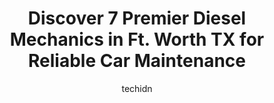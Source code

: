 ---
layout: ampstory
image: https://images.unsplash.com/photo-1614905218621-99262ff8f8e1?ixlib=rb-4.0.3&ixid=MnwxMjA3fDB8MHxwaG90by1wYWdlfHx8fGVufDB8fHx8&auto=format&fit=crop&w=640&h=853&q=80
author: techidn
featured: false
description: Experience the excellence of automotive service by visiting the 7 best Diesel Mechanic in Ft. Worth TX, USA. With their expertise, attention to detail, and commitment to customer satisfactio
title: Discover 7 Premier Diesel Mechanics in Ft. Worth TX for Reliable Car Maintenance
cover:
   title: Discover 7 Premier Diesel Mechanics in Ft. Worth TX for Reliable Car Maintenance
   subtitle: Rickpate
   background: https://images.unsplash.com/photo-1614905218621-99262ff8f8e1?ixlib=rb-4.0.3&ixid=MnwxMjA3fDB8MHxwaG90by1wYWdlfHx8fGVufDB8fHx8&auto=format&fit=crop&w=640&h=853&q=80

pages: 
 - layout: thirds
   top: <h1>#1 HUBBS 24hr mobile Diesel Repair</h1>
   bottom: "<p>Amazing service and very friendly guy. Got my oil line replaced quickly and efficiently. I would defiantly recommend him. Compared to these other companies with attitudes</p>"
   background: https://www.knot35.com/toplist/wp-content/uploads/2023/06/best-diesel-mechanic-1-in-ft-worth-tx-1685832655.jpeg
   backgroundblur: true
 - layout: thirds
   top: <h1>#2 Genesis Diesel LLC</h1>
   bottom: "<p>2132 Jacksboro Hwy, Fort Worth, TX 76114, United States</p>"
   background: https://www.knot35.com/toplist/wp-content/uploads/2023/06/best-diesel-mechanic-2-in-ft-worth-tx-1685832656.jpeg
   cta:
      link: https://www.knot35.com/toplist/discover-7-premier-diesel-mechanics-in-ft-worth-tx-for-reliable-car-maintenance/
      text: Discover 7 Premier Diesel Mechanics in Ft. Worth TX for Reliable Car Maintenance
 - layout: thirds
   top: <h1>#3 J. V. C. Truck Repair LLC</h1>
   bottom: "<p>5309 Superior Pkwy #113, Fort Worth, TX 76106, United States</p>"
   background: https://www.knot35.com/toplist/wp-content/uploads/2023/06/best-diesel-mechanic-3-in-ft-worth-tx-1685832656.jpeg
   cta:
      link: https://www.knot35.com/toplist/discover-7-premier-diesel-mechanics-in-ft-worth-tx-for-reliable-car-maintenance/
      text: Discover 7 Premier Diesel Mechanics in Ft. Worth TX for Reliable Car Maintenance
 - layout: thirds
   top: <h1>#4 287 Truck Repair LLC</h1>
   bottom: "<p>14025 US-287 BUS, Fort Worth, TX 76179, United States</p>"
   background: https://images.unsplash.com/photo-1541356665065-22676f35dd40?ixlib=rb-4.0.3&ixid=MnwxMjA3fDB8MHxwaG90by1wYWdlfHx8fGVufDB8fHx8&auto=format&fit=crop&w=640&h=853&q=80
   cta:
      link: https://www.knot35.com/toplist/discover-7-premier-diesel-mechanics-in-ft-worth-tx-for-reliable-car-maintenance/
      text: Discover 7 Premier Diesel Mechanics in Ft. Worth TX for Reliable Car Maintenance
 - layout: thirds
   top: <h1>#5 Genesis Automotive And Diesel Repair</h1>
   bottom: "<p>1201 NW 28th St, Fort Worth, TX 76164, United States</p>"
   background: https://images.unsplash.com/photo-1518640467707-6811f4a6ab73?ixlib=rb-4.0.3&ixid=MnwxMjA3fDB8MHxwaG90by1wYWdlfHx8fGVufDB8fHx8&auto=format&fit=crop&w=640&h=853&q=80
   cta:
      link: https://www.knot35.com/toplist/discover-7-premier-diesel-mechanics-in-ft-worth-tx-for-reliable-car-maintenance/
      text: Discover 7 Premier Diesel Mechanics in Ft. Worth TX for Reliable Car Maintenance
 - layout: thirds
   top: <h1>#6 Precision Diesel Repair</h1>
   bottom: "<p>300 NE 32nd St, Fort Worth, TX 76106, United States</p>"
   background: https://images.unsplash.com/photo-1597773150796-e5c14ebecbf5?ixlib=rb-4.0.3&ixid=MnwxMjA3fDB8MHxwaG90by1wYWdlfHx8fGVufDB8fHx8&auto=format&fit=crop&w=640&h=853&q=80
   cta:
      link: https://www.knot35.com/toplist/discover-7-premier-diesel-mechanics-in-ft-worth-tx-for-reliable-car-maintenance/
      text: Discover 7 Premier Diesel Mechanics in Ft. Worth TX for Reliable Car Maintenance
 - layout: thirds
   top: <h1>#7 L&R Diesel Truck Repair</h1>
   bottom: "<p>1202 NW 35th St, Fort Worth, TX 76106, United States</p>"
   background: https://images.unsplash.com/photo-1547366785-564103df7e13?ixlib=rb-4.0.3&ixid=MnwxMjA3fDB8MHxwaG90by1wYWdlfHx8fGVufDB8fHx8&auto=format&fit=crop&w=640&h=853&q=80
   cta:
      link: https://www.knot35.com/toplist/discover-7-premier-diesel-mechanics-in-ft-worth-tx-for-reliable-car-maintenance/
      text: Discover 7 Premier Diesel Mechanics in Ft. Worth TX for Reliable Car Maintenance
 - layout: thirds
   middle: Continue reading...
   background: https://images.unsplash.com/photo-1618556658017-fd9c732d1360?ixlib=rb-4.0.3&ixid=MnwxMjA3fDB8MHxwaG90by1wYWdlfHx8fGVufDB8fHx8&auto=format&fit=crop&w=640&h=853&q=80
   cta:
      link: https://www.knot35.com/toplist/discover-7-premier-diesel-mechanics-in-ft-worth-tx-for-reliable-car-maintenance/
      text: Discover 7 Premier Diesel Mechanics in Ft. Worth TX for Reliable Car Maintenance
      
---